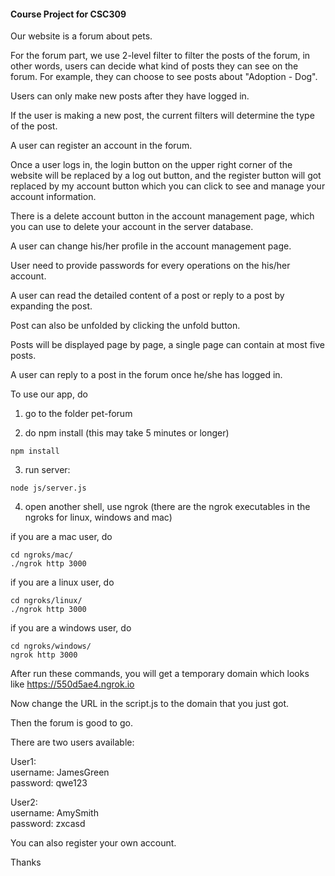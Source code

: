 #### Course Project for CSC309

Our website is a forum about pets.

For the forum part, we use 2-level filter to filter the posts of the forum, in other words, users can decide what kind of posts they can see on the forum. For example, they can choose to see posts about "Adoption - Dog".

Users can only make new posts after they have logged in.

If the user is making a new post, the current filters will determine the type of the post.

A user can register an account in the forum.

Once a user logs in, the login button on the upper right corner of the website will be replaced by a log out button, and the register button will got replaced by my account button which you can click to see and manage your account information.

There is a delete account button in the account management page, which you can use to delete your account in the server database.

A user can change his/her profile in the account management page.

User need to provide passwords for every operations on the his/her account.

A user can read the detailed content of a post or reply to a post by expanding the post.

Post can also be unfolded by clicking the unfold button.

Posts will be displayed page by page, a single page can contain at most five posts.

A user can reply to a post in the forum once he/she has logged in.

To use our app, do

1. go to the folder pet-forum

2. do npm install (this may take 5 minutes or longer)
```
npm install
```

3. run server:

```
node js/server.js
```

4. open another shell, use ngrok (there are the ngrok executables in the ngroks for linux, windows and mac)

if you are a mac user, do
```
cd ngroks/mac/
./ngrok http 3000
```

if you are a linux user, do
```
cd ngroks/linux/
./ngrok http 3000
```

if you are a windows user, do
```
cd ngroks/windows/
ngrok http 3000
```

After run these commands, you will get a temporary domain which looks like https://550d5ae4.ngrok.io

Now change the URL in the script.js to the domain that you just got.

Then the forum is good to go.


There are two users available:

User1:<br/>
username: JamesGreen<br/>
password: qwe123


User2:<br/>
username: AmySmith<br/>
password: zxcasd


You can also register your own account.<br/>

Thanks
